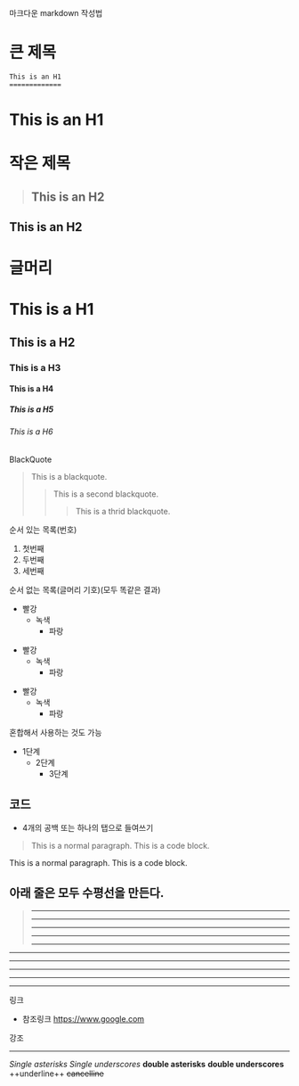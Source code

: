 마크다운 markdown 작성법


큰 제목
=======
    This is an H1
    =============

This is an H1
=============

작은 제목
========
> This is an H2
> -------------

This is an H2
-------------

글머리
========

# This is a H1

## This is a H2

### This is a H3

#### This is a H4

##### This is a H5

###### This is a H6


BlackQuote
>This is a blackquote.
>>This is a second blackquote.
>>>This is a thrid blackquote.

순서 있는 목록(번호)
1. 첫번째
2. 두번째
3. 세번째

순서 없는 목록(글머리 기호)(모두 똑같은 결과)
* 빨강
  * 녹색
    * 파랑

+ 빨강
  + 녹색
    + 파랑
- 빨강
  - 녹색
    - 파랑

혼합해서 사용하는 것도 가능
* 1단계
  - 2단계
    + 3단계


코드
----

* 4개의 공백 또는 하나의 탭으로 들여쓰기
> This is a normal paragraph.
>     This is a code block.

This is a normal paragraph.
    This is a code block.


아래 줄은 모두 수평선을 만든다.
----------------------------

> * * *
> ***
> *****
> - - -
> ----------------------------------------

* * *
***
*****
- - -
---------------------------------------


링크
* 참조링크
https://www.google.com


강조
***
*Single asterisks*
_Single underscores_
**double asterisks**
__double underscores__
++underline++
~~cancelline~~
